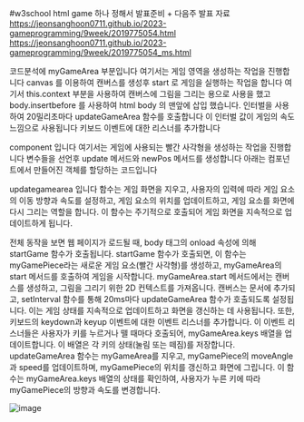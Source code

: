 #w3school html game 하나 정해서 발표준비 + 다음주 발표 자료  
https://jeonsanghoon0711.github.io/2023-gameprogramming/9week/2019775054.html  
https://jeonsanghoon0711.github.io/2023-gameprogramming/9week/2019775054_ms.html

코드분석에 myGameArea 부분입니다
여기서는 게임 영역을 생성하는 작업을 진행합니다
canvas 를 이용하여 캔버스를 생성후
start 로 게임을 실행하는 작업을 합니다
여기서 this.context 부분을 사용하여 캔버스에 그림을 그리는 용으로 사용을 했고
body.insertbefore 를 사용하여 html body 의 맨앞에 삽입 했습니다.
인터벌을 사용하여 20밀리초마다 updateGameArea 함수를 호출합니다 이 인터벌 값이 게임의 속도 느낌으로 사용됩니다
키보드 이벤트에 대한 리스너를 추가합니다


component 입니다
여기서는 게임에 사용되는 빨간 사각형을 생성하는 작업을 진행합니다
변수들을 선언후
update 메서드와
newPos 메서드를 생성합니다
아래는 컴포넌트에서 만들어진 객체를 할당하는 코드입니다 

updategamearea 입니다
함수는 게임 화면을 지우고, 사용자의 입력에 따라 게임 요소의 이동 방향과 속도를 설정하고, 게임 요소의 위치를 업데이트하고, 게임 요소를 화면에 다시 그리는 역할을 합니다. 이 함수는 주기적으로 호출되어 게임 화면을 지속적으로 업데이트하게 됩니다.

전체 동작을 보면
웹 페이지가 로드될 때, body 태그의 onload 속성에 의해 startGame 함수가 호출됩니다.
startGame 함수가 호출되면, 이 함수는 myGamePiece라는 새로운 게임 요소(빨간 사각형)를 생성하고, myGameArea의 start 메서드를 호출하여 게임을 시작합니다.
myGameArea.start 메서드에서는 캔버스를 생성하고, 그림을 그리기 위한 2D 컨텍스트를 가져옵니다. 캔버스는 문서에 추가되고, setInterval 함수를 통해 20ms마다 updateGameArea 함수가 호출되도록 설정됩니다. 이는 게임 상태를 지속적으로 업데이트하고 화면을 갱신하는 데 사용됩니다.
또한, 키보드의 keydown과 keyup 이벤트에 대한 이벤트 리스너를 추가합니다. 이 이벤트 리스너들은 사용자가 키를 누르거나 뗄 때마다 호출되어, myGameArea.keys 배열을 업데이트합니다. 이 배열은 각 키의 상태(눌림 또는 떼짐)를 저장합니다.
updateGameArea 함수는 myGameArea를 지우고, myGamePiece의 moveAngle과 speed를 업데이트하며, myGamePiece의 위치를 갱신하고 화면에 그립니다. 이 함수는 myGameArea.keys 배열의 상태를 확인하여, 사용자가 누른 키에 따라 myGamePiece의 방향과 속도를 변경합니다. 

![image](https://github.com/JeonSangHoon0711/2023-gameprogramming/assets/121441565/fe6331fd-d2ed-407e-948c-8643eac86cf9)
